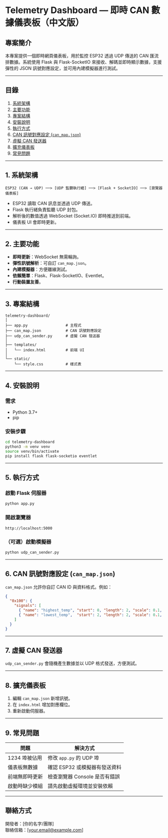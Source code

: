 # Telemetry Dashboard — 即時 CAN 數據儀表板（中文版）

## 專案簡介

本專案提供一個即時網頁儀表板，用於監控 ESP32 透過 UDP 傳送的 CAN 匯流排數據。系統使用 Flask 與 Flask-SocketIO 來接收、解碼並即時顯示數據，支援彈性的 JSON 訊號對應設定，並可用內建模擬器進行測試。

---

## 目錄

1. [系統架構](#系統架構)  
2. [主要功能](#主要功能)  
3. [專案結構](#專案結構)  
4. [安裝說明](#安裝說明)  
5. [執行方式](#執行方式)  
6. [CAN 訊號對應設定 (`can_map.json`)](#can-訊號對應設定-can_mapjson)  
7. [虛擬 CAN 發送器](#虛擬-can-發送器)  
8. [擴充儀表板](#擴充儀表板)  
9. [常見問題](#常見問題)  

---

## 1. 系統架構

```
ESP32 (CAN → UDP) ──> [UDP 監聽執行緒] ──> [Flask + SocketIO] ──> [瀏覽器儀表板]
```

- ESP32 讀取 CAN 訊息並透過 UDP 傳送。
- Flask 執行緒負責監聽 UDP 封包。
- 解析後的數值透過 WebSocket (Socket.IO) 即時推送到前端。
- 儀表板 UI 會即時更新。

---

## 2. 主要功能

- **即時更新**：WebSocket 無需輪詢。
- **彈性訊號解析**：可自訂 `can_map.json`。
- **內建模擬器**：方便離線測試。
- **依賴簡單**：Flask、Flask-SocketIO、Eventlet。
- **行動裝置友善**。

---

## 3. 專案結構

```
telemetry-dashboard/
│
├── app.py                 # 主程式
├── can_map.json           # CAN 訊號對應設定
├── udp_can_sender.py      # 虛擬 CAN 發送器
│
├── templates/
│   └── index.html         # 前端 UI
│
└── static/
    └── style.css          # 樣式表
```

---

## 4. 安裝說明

### 需求
- Python 3.7+
- pip

### 安裝步驟

```bash
cd telemetry-dashboard
python3 -m venv venv
source venv/bin/activate
pip install flask flask-socketio eventlet
```

---

## 5. 執行方式

### 啟動 Flask 伺服器
```bash
python app.py
```

### 開啟瀏覽器
```
http://localhost:5000
```

### （可選）啟動模擬器
```bash
python udp_can_sender.py
```

---

## 6. CAN 訊號對應設定 (`can_map.json`)

`can_map.json` 允許你自訂 CAN ID 與資料格式。例如：

```json
{
  "0x100": {
    "signals": [
      { "name": "highest_temp", "start": 0, "length": 2, "scale": 0.1, "unit": "°C" },
      { "name": "lowest_temp",  "start": 2, "length": 2, "scale": 0.1, "unit": "°C" }
    ]
  }
}
```

---

## 7. 虛擬 CAN 發送器

`udp_can_sender.py` 會隨機產生數據並以 UDP 格式發送，方便測試。

---

## 8. 擴充儀表板

1. 編輯 `can_map.json` 新增訊號。
2. 在 `index.html` 增加對應欄位。
3. 重新啟動伺服器。

---

## 9. 常見問題

| 問題 | 解決方式 |
|------|----------|
| 1234 埠被佔用 | 修改 `app.py` 的 UDP 埠 |
| 儀表板無數據 | 確認 ESP32 或模擬器有發送資料 |
| 前端無即時更新 | 檢查瀏覽器 Console 是否有錯誤 |
| 啟動時缺少模組 | 請先啟動虛擬環境並安裝依賴 |

---

## 聯絡方式

開發者：[你的名字/團隊]  
聯絡信箱：[your.email@example.com] 